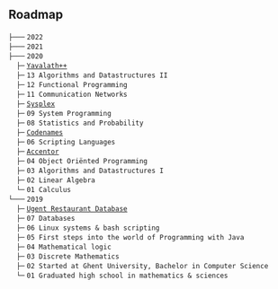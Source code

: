 ## Roadmap
`├───` `2022` \
`├───` `2021` \
`├───` `2020` \
 `├─` [`Yavalath++`](roadmap/2020/14%20Yavalath++/README.md)\
 `├─` `13 Algorithms and Datastructures II`\
 `├─` `12 Functional Programming`\
 `├─` `11 Communication Networks`\
 `├─` [`Sysplex`](roadmap/2020/10%20Sysplex/README.md)\
 `├─` `09 System Programming`\
 `├─` `08 Statistics and Probability`\
 `├─` [`Codenames`](roadmap/2020/07%20Codenames/README.md)\
 `├─` `06 Scripting Languages`\
 `├─` [`Accentor`](roadmap/2020/05%20Accentor/README.md)\
 `├─` `04 Object Oriënted Programming`\
 `├─` `03 Algorithms and Datastructures I`\
 `├─` `02 Linear Algebra`\
 `└─` `01 Calculus`\
`└───` `2019` \
 `├─` [`Ugent Restaurant Database`](roadmap/2019/08%20Ugent%20Restaurant%20Database/README.md)\
 `├─` `07 Databases`\
 `├─` `06 Linux systems & bash scripting`\
 `├─` `05 First steps into the world of Programming with Java`\
 `├─` `04 Mathematical logic`\
 `├─` `03 Discrete Mathematics`\
 `├─` `02 Started at Ghent University, Bachelor in Computer Science`\
 `└─` `01 Graduated high school in mathematics & sciences`\
 